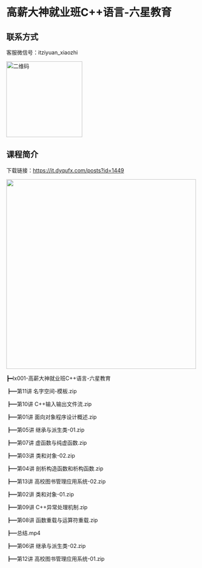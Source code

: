 # 高薪大神就业班C++语言-六星教育

## 联系方式

客服微信号：itziyuan_xiaozhi

<img src="https://ziyuanyun.oss-cn-guangzhou.aliyuncs.com/common/20240614073449/666b82192834a.jpg" width="200" height="200" alt="二维码">

## 课程简介

下载链接：https://it.dyqufx.com/posts?id=1449

<img src="https://ziyuanyun.oss-cn-guangzhou.aliyuncs.com/yun/20240515153938/664466ba6a36c.jpg" width="500" alt="">

  ┣━lx001-高薪大神就业班C++语言-六星教育

 ┣━第11讲 名字空间-模板.zip

 ┣━第10讲 C++输入输出文件流.zip

 ┣━第01讲 面向对象程序设计概述.zip

 ┣━第05讲 继承与派生类-01.zip

 ┣━第07讲 虚函数与纯虚函数.zip

 ┣━第03讲 类和对象-02.zip

 ┣━第04讲 剖析构造函数和析构函数.zip

 ┣━第13讲 高校图书管理应用系统-02.zip

 ┣━第02讲 类和对象-01.zip

 ┣━第09讲 C++异常处理机制.zip

 ┣━第08讲 函数重载与运算符重载.zip

 ┣━总结.mp4

 ┣━第06讲 继承与派生类-02.zip

 ┣━第12讲 高校图书管理应用系统-01.zip

  